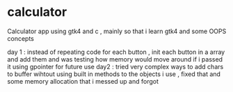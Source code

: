 # calculator

Calculator app using gtk4 and c , mainly so that i learn gtk4 and some OOPS concepts

day 1 : instead of repeating code for each button , init each button in a array and add them and was testing how memory would move around if i passed it using gpointer for future use
day2 : tried very complex ways to add chars to buffer wihtout using built in methods to the objects i use , fixed that and some memory allocation that i messed up and forgot
